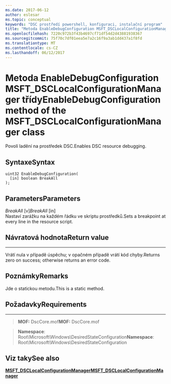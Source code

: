 ```yaml
---
ms.date: 2017-06-12
author: eslesar
ms.topic: conceptual
keywords: "DSC prostředí powershell, konfiguraci, instalační program"
title: "Metoda EnableDebugConfiguration MSFT_DSCLocalConfigurationManager třídy"
ms.openlocfilehash: 7220c972b3f43b4697cf71df54d2d43881938367
ms.sourcegitcommit: 75f70c7df01eea5e7a2c16f9a3ab1dd437a1f8fd
ms.translationtype: MT
ms.contentlocale: cs-CZ
ms.lasthandoff: 06/12/2017
---
```

# <a name="enabledebugconfiguration-method-of-the-msftdsclocalconfigurationmanager-class"></a><span data-ttu-id="9b853-103">Metoda EnableDebugConfiguration MSFT_DSCLocalConfigurationManager třídy</span><span class="sxs-lookup"><span data-stu-id="9b853-103">EnableDebugConfiguration method of the MSFT_DSCLocalConfigurationManager class</span></span>

<span data-ttu-id="9b853-104">Povolí ladění na prostředek DSC.</span><span class="sxs-lookup"><span data-stu-id="9b853-104">Enables DSC resource debugging.</span></span>

<a name="syntax"></a><span data-ttu-id="9b853-105">Syntaxe</span><span class="sxs-lookup"><span data-stu-id="9b853-105">Syntax</span></span>
------

```mof
uint32 EnableDebugConfiguration(
  [in] boolean BreakAll
);
```

<a name="parameters"></a><span data-ttu-id="9b853-106">Parameters</span><span class="sxs-lookup"><span data-stu-id="9b853-106">Parameters</span></span>
----------

<span data-ttu-id="9b853-107">*BreakAll* \[v\]</span><span class="sxs-lookup"><span data-stu-id="9b853-107">*BreakAll* \[in\]</span></span>  
<span data-ttu-id="9b853-108">Nastaví zarážku na každém řádku ve skriptu prostředků.</span><span class="sxs-lookup"><span data-stu-id="9b853-108">Sets a breakpoint at every line in the resource script.</span></span>

## <a name="return-value"></a><span data-ttu-id="9b853-109">Návratová hodnota</span><span class="sxs-lookup"><span data-stu-id="9b853-109">Return value</span></span>
------------

<span data-ttu-id="9b853-110">Vrátí nula v případě úspěchu; v opačném případě vrátí kód chyby.</span><span class="sxs-lookup"><span data-stu-id="9b853-110">Returns zero on success; otherwise returns an error code.</span></span>

## <a name="remarks"></a><span data-ttu-id="9b853-111">Poznámky</span><span class="sxs-lookup"><span data-stu-id="9b853-111">Remarks</span></span>

<span data-ttu-id="9b853-112">Jde o statickou metodu.</span><span class="sxs-lookup"><span data-stu-id="9b853-112">This is a static method.</span></span>

## <a name="requirements"></a><span data-ttu-id="9b853-113">Požadavky</span><span class="sxs-lookup"><span data-stu-id="9b853-113">Requirements</span></span>
------------
><span data-ttu-id="9b853-114">**MOF:** DscCore.mof</span><span class="sxs-lookup"><span data-stu-id="9b853-114">**MOF:** DscCore.mof</span></span>

><span data-ttu-id="9b853-115">**Namespace**: Root\Microsoft\Windows\DesiredStateConfiguration</span><span class="sxs-lookup"><span data-stu-id="9b853-115">**Namespace**: Root\Microsoft\Windows\DesiredStateConfiguration</span></span>


## <a name="see-also"></a><span data-ttu-id="9b853-116">Viz taky</span><span class="sxs-lookup"><span data-stu-id="9b853-116">See also</span></span>


[<span data-ttu-id="9b853-117">**MSFT_DSCLocalConfigurationManager**</span><span class="sxs-lookup"><span data-stu-id="9b853-117">**MSFT_DSCLocalConfigurationManager**</span></span>](msft-dsclocalconfigurationmanager.md)
 

 



